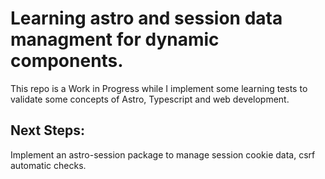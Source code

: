 # Learning astro and session data managment for dynamic components.

This repo is a Work in Progress while I implement some learning tests to validate some concepts of Astro, Typescript and web development. 

## Next Steps:
Implement an astro-session package to manage session cookie data, csrf automatic checks.

